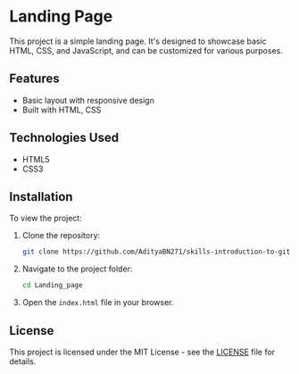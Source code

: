 # Landing Page

This project is a simple landing page. It's designed to showcase basic HTML, CSS, and JavaScript, and can be customized for various purposes.

## Features

- Basic layout with responsive design
- Built with HTML, CSS

## Technologies Used

- HTML5
- CSS3


## Installation

To view the project:

1. Clone the repository:

    ```bash
    git clone https://github.com/AdityaBN271/skills-introduction-to-github/tree/Rd_infro_technology/Landing_page
    ```

2. Navigate to the project folder:

    ```bash
    cd Landing_page
    ```

3. Open the `index.html` file in your browser.

## License

This project is licensed under the MIT License - see the [LICENSE](LICENSE) file for details.
